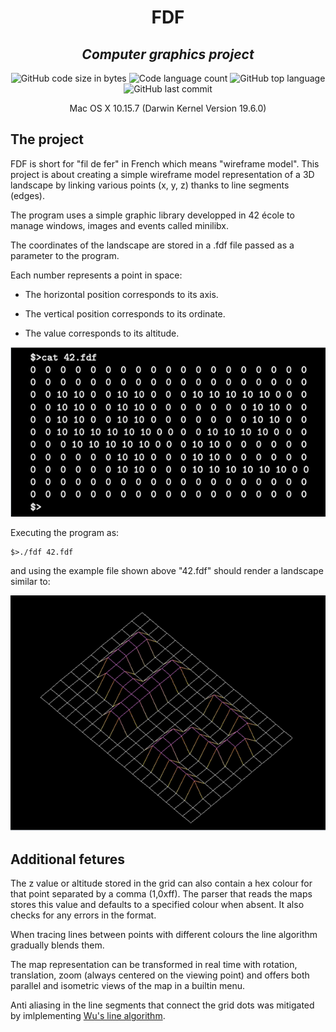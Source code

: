 <h1 align="center">
	FDF
</h1>
<h2 align="center">
	<b><i>Computer graphics project</i></b><br>
</h2>

<p align="center">
	<img alt="GitHub code size in bytes" src="https://img.shields.io/github/languages/code-size/psimarro-g/fdf?color=lightblue" />
	<img alt="Code language count" src="https://img.shields.io/github/languages/count/psimarro-g/fdf?color=yellow" />
	<img alt="GitHub top language" src="https://img.shields.io/github/languages/top/psimarro-g/fdf?color=blue" />
	<img alt="GitHub last commit" src="https://img.shields.io/github/last-commit/psimarro-g/fdf?color=green" />
</p>

<p align="center">
	Mac OS X 10.15.7 (Darwin Kernel Version 19.6.0)<br>
</p>


## The project
FDF is short for "fil de fer" in French which means "wireframe model".
This project is about creating a simple wireframe model representation of a 3D landscape by linking various points (x, y, z) thanks to line segments (edges).

The program uses a simple graphic library developped in 42 école to manage windows, images and events called minilibx.

The coordinates of the landscape are stored in a .fdf file passed as a parameter to
the program.

Each number represents a point in space:

- The horizontal position corresponds to its axis.

- The vertical position corresponds to its ordinate.

- The value corresponds to its altitude.
<p align="center">
<img src="https://github.com/psimarro-g/fdf/blob/main/images/array.png">
</p>

Executing the program as:
```console
$>./fdf 42.fdf
```

and using the example file shown above "42.fdf" should render a landscape similar to:

<p align="center">
<img src="https://github.com/psimarro-g/fdf/blob/main/images/grid.png">
</p>

## Additional fetures

The z value or altitude stored in the grid can also contain a hex colour for that point separated by a comma (1,0xff). The parser that reads the maps stores this value and defaults to a specified colour when absent. It also checks for any errors in the format.

When tracing lines between points with different colours the line algorithm gradually blends them.

The map representation can be transformed in real time with rotation, translation, zoom (always centered on the viewing point) and offers both parallel and isometric views of the map in a builtin menu.

Anti aliasing in the line segments that connect the grid dots was mitigated by imlplementing [Wu's line algorithm](https://en.wikipedia.org/wiki/Xiaolin_Wu%27s_line_algorithm).

